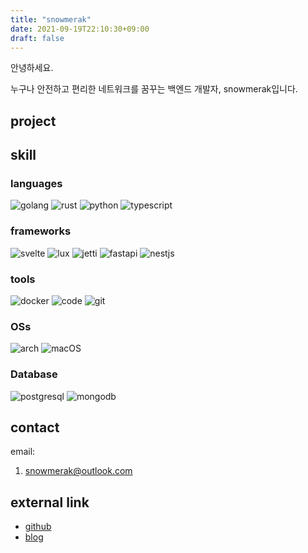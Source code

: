 ```yaml
---
title: "snowmerak"
date: 2021-09-19T22:10:30+09:00
draft: false
---
```


안녕하세요.

누구나 안전하고 편리한 네트워크를 꿈꾸는 백엔드 개발자, snowmerak입니다.

## project

## skill

### languages

![golang](https://img.shields.io/badge/-Go-eaeff9?style=flat&logo=GO)
![rust](https://img.shields.io/badge/-Rust-e0707e?style=flat&logo=RUST)
![python](https://img.shields.io/badge/-Python-eaeff9?style=flat&logo=PYTHON)
![typescript](https://img.shields.io/badge/-Typescript-eaeff9?style=flat&logo=TYPESCRIPT)

### frameworks

![svelte](https://img.shields.io/badge/-Svelte-eaeff9?style=flat&logo=SVELTE)
![lux](https://img.shields.io/badge/-Lux-eaeff9?style=flat&logo=LUX)
![jetti](https://img.shields.io/badge/-Jetti-eaeff9?style=flat&logo=JETTI)
![fastapi](https://img.shields.io/badge/-FastAPI-eaeff9?style=flat&logo=FASTAPI)
![nestjs](https://img.shields.io/badge/-NestJS-eaeff9?style=flat&logo=NESTJS)

### tools

![docker](https://img.shields.io/badge/-Docker-eaeff9?style=flat&logo=DOCKER)
![code](https://img.shields.io/badge/-VSCode-eaeff9?style=flat&logo=VISUAL-STUDIO-CODE)
![git](https://img.shields.io/badge/-Git-eaeff9?style=flat&logo=GIT)

### OSs

![arch](https://img.shields.io/badge/Arch-Linux-e0707e?style=flat&logo=ARCH-Linux)
![macOS](https://img.shields.io/badge/macOS-eaeff9?style=flat&logo=MAC)

### Database

![postgresql](https://img.shields.io/badge/-PostgreSQL-eaeff9?style=flat&logo=POSTGRESQL)
![mongodb](https://img.shields.io/badge/-MongoDB-eaeff9?style=flat&logo=MONGODB)

## contact

email:
1. snowmerak@outlook.com

## external link

- [github](https://github.com/snowmerak)
- [blog](https://snowmerak.pages.dev)
